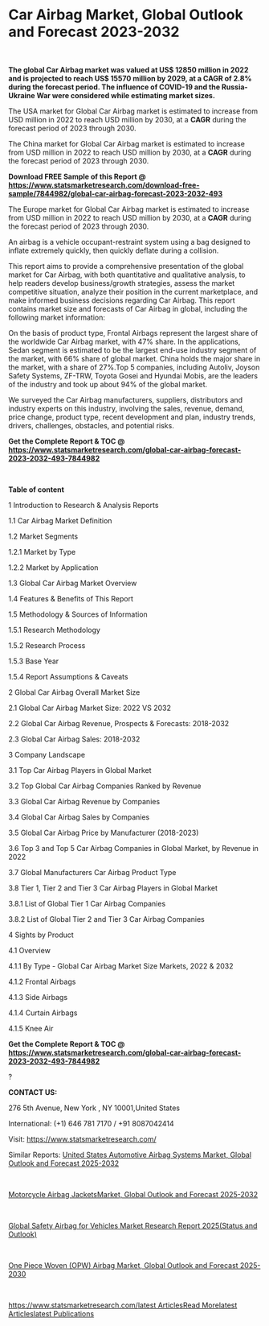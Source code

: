 <h1>Car Airbag Market, Global Outlook and Forecast 2023-2032</h1><br/><p><strong>The global Car Airbag market was valued at US$ 12850 million in 2022 and is projected to reach US$ 15570 million by 2029, at a <strong>CAGR</strong> of 2.8% during the forecast period. The influence of COVID-19 and the Russia-Ukraine War were considered while estimating market sizes.</strong></p>
 
 
 
 <p>The USA market for Global Car Airbag market is estimated to increase from USD million in 2022 to reach USD million by 2030, at a <strong>CAGR</strong> during the forecast period of 2023 through 2030.</p>
 
 
 
 <p>The China market for Global Car Airbag market is estimated to increase from USD million in 2022 to reach USD million by 2030, at a <strong>CAGR</strong> during the forecast period of 2023 through 2030.</p>
 
 
 
 <p><strong>Download FREE Sample of this Report @ <a href="https://www.statsmarketresearch.com/download-free-sample/7844982/global-car-airbag-forecast-2023-2032-493">https://www.statsmarketresearch.com/download-free-sample/7844982/global-car-airbag-forecast-2023-2032-493</a></strong></p>
 
 
 
 <p>The Europe market for Global Car Airbag market is estimated to increase from USD million in 2022 to reach USD million by 2030, at a <strong>CAGR</strong> during the forecast period of 2023 through 2030.</p>
 
 
 
 <p>An airbag is a vehicle occupant-restraint system using a bag designed to inflate extremely quickly, then quickly deflate during a collision.</p>
 
 
 
 <p>This report aims to provide a comprehensive presentation of the global market for Car Airbag, with both quantitative and qualitative analysis, to help readers develop business/growth strategies, assess the market competitive situation, analyze their position in the current marketplace, and make informed business decisions regarding Car Airbag. This report contains market size and forecasts of Car Airbag in global, including the following market information:</p>
 
 
 
 <p>On the basis of product type, Frontal Airbags represent the largest share of the worldwide Car Airbag market, with 47% share. In the applications, Sedan segment is estimated to be the largest end-use industry segment of the market, with 66% share of global market. China holds the major share in the market, with a share of 27%.Top 5 companies, including Autoliv, Joyson Safety Systems, ZF-TRW, Toyota Gosei and Hyundai Mobis, are the leaders of the industry and took up about 94% of the global market.</p>
 
 
 
 <p>We surveyed the Car Airbag manufacturers, suppliers, distributors and industry experts on this industry, involving the sales, revenue, demand, price change, product type, recent development and plan, industry trends, drivers, challenges, obstacles, and potential risks.</p>
 
 
 
 <div><b>Get the Complete Report & TOC @ <a href="https://www.statsmarketresearch.com/global-car-airbag-forecast-2023-2032-493-7844982">https://www.statsmarketresearch.com/global-car-airbag-forecast-2023-2032-493-7844982</a></b></div>
 
 
 
 <p><br />
 
 <b>Table of content</b></p>
 
 
 
 <p>1 Introduction to Research & Analysis Reports<br />
 
 1.1 Car Airbag Market Definition<br />
 
 1.2 Market Segments<br />
 
 1.2.1 Market by Type<br />
 
 1.2.2 Market by Application<br />
 
 1.3 Global Car Airbag Market Overview<br />
 
 1.4 Features & Benefits of This Report<br />
 
 1.5 Methodology & Sources of Information<br />
 
 1.5.1 Research Methodology<br />
 
 1.5.2 Research Process<br />
 
 1.5.3 Base Year<br />
 
 1.5.4 Report Assumptions & Caveats<br />
 
 2 Global Car Airbag Overall Market Size<br />
 
 2.1 Global Car Airbag Market Size: 2022 VS 2032<br />
 
 2.2 Global Car Airbag Revenue, Prospects & Forecasts: 2018-2032<br />
 
 2.3 Global Car Airbag Sales: 2018-2032<br />
 
 3 Company Landscape<br />
 
 3.1 Top Car Airbag Players in Global Market<br />
 
 3.2 Top Global Car Airbag Companies Ranked by Revenue<br />
 
 3.3 Global Car Airbag Revenue by Companies<br />
 
 3.4 Global Car Airbag Sales by Companies<br />
 
 3.5 Global Car Airbag Price by Manufacturer (2018-2023)<br />
 
 3.6 Top 3 and Top 5 Car Airbag Companies in Global Market, by Revenue in 2022<br />
 
 3.7 Global Manufacturers Car Airbag Product Type<br />
 
 3.8 Tier 1, Tier 2 and Tier 3 Car Airbag Players in Global Market<br />
 
 3.8.1 List of Global Tier 1 Car Airbag Companies<br />
 
 3.8.2 List of Global Tier 2 and Tier 3 Car Airbag Companies<br />
 
 4 Sights by Product<br />
 
 4.1 Overview<br />
 
 4.1.1 By Type - Global Car Airbag Market Size Markets, 2022 & 2032<br />
 
 4.1.2 Frontal Airbags<br />
 
 4.1.3 Side Airbags<br />
 
 4.1.4 Curtain Airbags<br />
 
 4.1.5 Knee Air</p>
 
 
 
 <div><b>Get the Complete Report & TOC @ <a href="https://www.statsmarketresearch.com/global-car-airbag-forecast-2023-2032-493-7844982">https://www.statsmarketresearch.com/global-car-airbag-forecast-2023-2032-493-7844982</a></b></div>
 
 
 
 <p>? </p>
 
 
 
 <p><b>CONTACT US:</b><br />
 
 276 5th Avenue, New York , NY 10001,United States<br />
 
 International: (+1) 646 781 7170 / +91 8087042414<br />
 
 Visit: <a href="https://www.statsmarketresearch.com/">https://www.statsmarketresearch.com/</a><br />
 
 Similar Reports: <a href="https://www.statsmarketresearch.com/global-car-airbag-forecast-2023-2032-493-7844982">United States Automotive Airbag Systems Market, Global Outlook and Forecast 2025-2032</a><br />
 
 <br />
 
 <a href="https://www.statsmarketresearch.com/global-car-airbag-forecast-2023-2032-493-7844982">Motorcycle Airbag JacketsMarket, Global Outlook and Forecast 2025-2032 </a><br />
 
 <br />
 
 <a href="https://www.statsmarketresearch.com/global-car-airbag-forecast-2023-2032-493-7844982">Global Safety Airbag for Vehicles Market Research Report 2025(Status and Outlook)</a><br />
 
 <br />
 
 <a href="https://www.statsmarketresearch.com/global-car-airbag-forecast-2023-2032-493-7844982">One Piece Woven (OPW) Airbag Market, Global Outlook and Forecast 2025-2030</a><br />
 
 <br />
 
 <a href="https://gyeongbokgung.com">https://www.statsmarketresearch.com/</a><a href="https://hallyeomaritime.com">latest Articles</a><a href="https://jingwansa.com">Read More</a><a href="https://nguoiviet.jp/">latest Articles</a><a href="https://www.intelmarketresearch.com/">latest Publications</a></p>